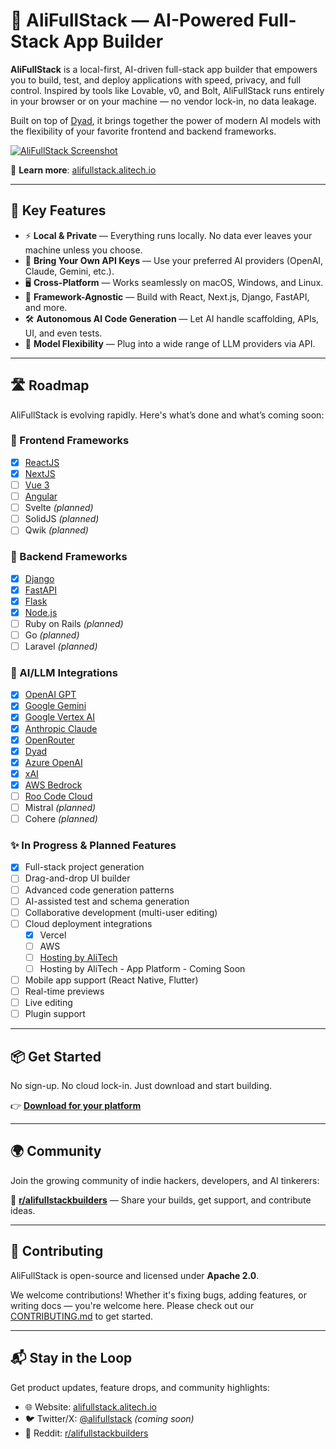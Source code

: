 # 🧠 AliFullStack — AI-Powered Full-Stack App Builder

**AliFullStack** is a local-first, AI-driven full-stack app builder that empowers you to build, test, and deploy applications with speed, privacy, and full control. Inspired by tools like Lovable, v0, and Bolt, AliFullStack runs entirely in your browser or on your machine — no vendor lock-in, no data leakage.

Built on top of [Dyad](https://www.alifullstack.alitech.io), it brings together the power of modern AI models with the flexibility of your favorite frontend and backend frameworks.

[![AliFullStack Screenshot](https://github.com/user-attachments/assets/f6c83dfc-6ffd-4d32-93dd-4b9c46d17790)](http://alifullstack.alitech.io)

🔗 **Learn more**: [alifullstack.alitech.io](http://alifullstack.alitech.io)

---

## 🚀 Key Features

- ⚡ **Local & Private** — Everything runs locally. No data ever leaves your machine unless you choose.
- 🔑 **Bring Your Own API Keys** — Use your preferred AI providers (OpenAI, Claude, Gemini, etc.).
- 🖥️ **Cross-Platform** — Works seamlessly on macOS, Windows, and Linux.
- 🧱 **Framework-Agnostic** — Build with React, Next.js, Django, FastAPI, and more.
- 🛠 **Autonomous AI Code Generation** — Let AI handle scaffolding, APIs, UI, and even tests.
- 🧠 **Model Flexibility** — Plug into a wide range of LLM providers via API.

---

## 🛣️ Roadmap

AliFullStack is evolving rapidly. Here's what’s done and what’s coming soon:

### 🎨 Frontend Frameworks
- [x] [ReactJS](https://reactjs.org)
- [x] [NextJS](https://nextjs.org)
- [ ] [Vue 3](https://vuejs.org)
- [ ] [Angular](https://angular.io)
- [ ] Svelte *(planned)*
- [ ] SolidJS *(planned)*
- [ ] Qwik *(planned)*

### 🔧 Backend Frameworks
- [x] [Django](https://djangoproject.com)
- [x] [FastAPI](https://fastapi.tiangolo.com)
- [x] [Flask](https://flask.palletsprojects.com)
- [x] [Node.js](https://nodejs.org)
- [ ] Ruby on Rails *(planned)*
- [ ] Go *(planned)*
- [ ] Laravel *(planned)*

### 🧠 AI/LLM Integrations
- [x] [OpenAI GPT](https://openai.com)
- [x] [Google Gemini](https://ai.google.dev)
- [x] [Google Vertex AI](https://cloud.google.com/vertex-ai)
- [x] [Anthropic Claude](https://www.anthropic.com)
- [x] [OpenRouter](https://openrouter.ai)
- [x] [Dyad](https://alifullstack.alitech.io)
- [x] [Azure OpenAI](https://azure.microsoft.com/en-us/products/ai-services/openai-service)
- [x] [xAI](https://x.ai)
- [x] [AWS Bedrock](https://aws.amazon.com/bedrock/)
- [ ] [Roo Code Cloud](https://roocode.com)
- [ ] Mistral *(planned)*
- [ ] Cohere *(planned)*

### ✨ In Progress & Planned Features
- [x] Full-stack project generation
- [ ] Drag-and-drop UI builder
- [ ] Advanced code generation patterns
- [ ] AI-assisted test and schema generation
- [ ] Collaborative development (multi-user editing)
- [ ] Cloud deployment integrations 
  - [x] Vercel
  - [ ] AWS
  - [ ] [Hosting by AliTech](https://www.hostingbyalitech.com)
  - [ ] Hosting by AliTech - App Platform - Coming Soon
- [ ] Mobile app support (React Native, Flutter)
- [ ] Real-time previews
- [ ] Live editing 
- [ ] Plugin support

---

## 📦 Get Started

No sign-up. No cloud lock-in. Just download and start building.

👉 **[Download for your platform](https://www.alifullstack.alitech.io/#download)**

---

## 🌍 Community

Join the growing community of indie hackers, developers, and AI tinkerers:

🔗 **[r/alifullstackbuilders](https://www.reddit.com/r/alifullstackbuilders/)** — Share your builds, get support, and contribute ideas.

---

## 🤝 Contributing

AliFullStack is open-source and licensed under **Apache 2.0**.

We welcome contributions! Whether it's fixing bugs, adding features, or writing docs — you're welcome here. Please check out our [CONTRIBUTING.md](./CONTRIBUTING.md) to get started.

---

## 📬 Stay in the Loop

Get product updates, feature drops, and community highlights:

- 🌐 Website: [alifullstack.alitech.io](https://alifullstack.alitech.io)
- 🐦 Twitter/X: [@alifullstack](https://twitter.com/alifullstack) *(coming soon)*
- 📢 Reddit: [r/alifullstackbuilders](http)

